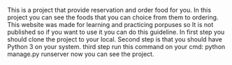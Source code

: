 This is a project that provide reservation and order food for you.
In this project you can see the foods that you can choice from them to ordering.
This website was made for learning and practicing porpuses so It is not published so if you want to use it you can do this guideline.
In first step you should clone the project to your local.
Second step is that you should have Python 3 on your system.
third step run this command on your cmd: python manage.py runserver
now you can see the project.
